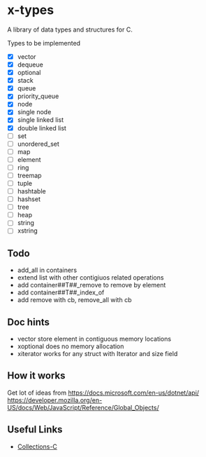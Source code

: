 
# x-types

A library of data types and structures for C.

Types to be implemented

- [x] vector
- [x] dequeue
- [x] optional
- [x] stack
- [x] queue
- [x] priority_queue
- [x] node
- [x] single node
- [x] single linked list
- [x] double linked list
- [ ] set
- [ ] unordered_set
- [ ] map
- [ ] element
- [ ] ring
- [ ] treemap
- [ ] tuple
- [ ] hashtable
- [ ] hashset
- [ ] tree
- [ ] heap
- [ ] string
- [ ] xstring

## Todo

- add_all in containers
- extend list with other contigiuos related operations
- add container##T##_remove to remove by element
- add container##T##_index_of
- add remove with cb, remove_all with cb

## Doc hints

- vector store element in contiguous memory locations
- xoptional does no memory allocation
- xiterator works for any struct with Iterator and size field

## How it works 

Get lot of ideas from https://docs.microsoft.com/en-us/dotnet/api/ 
https://developer.mozilla.org/en-US/docs/Web/JavaScript/Reference/Global_Objects/

## Useful Links

 - [Collections-C](https://github.com/srdja/Collections-C)